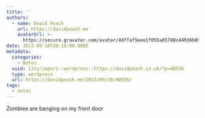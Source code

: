 ```yaml
---
title: ''
authors:
  - name: David Peach
    url: https://davidpeach.me
    avatarUrl: >-
      https://secure.gravatar.com/avatar/4d7faf5eee1f055a85788c44936b8995eaab6dfb004e7854ec747ccb272e91ee?s=96&d=mm&r=g
date: 2013-09-10T20:16:00.000Z
metadata:
  categories:
    - Notes
  uuid: 11ty/import::wordpress::https://davidpeach.co.uk/?p=48556
  type: wordpress
  url: https://davidpeach.me/2013/09/10/48556/
tags:
  - notes
---
```

Zombies are banging on my front door